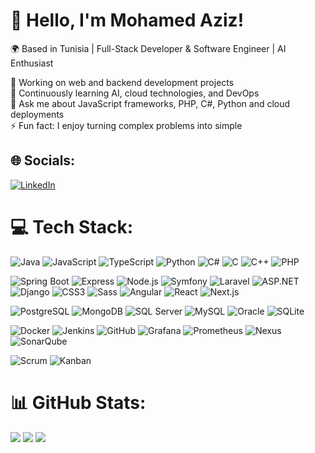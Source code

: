 # 💫 Hello, I'm Mohamed Aziz!

🌍 Based in Tunisia | Full-Stack Developer & Software Engineer | AI Enthusiast  

🔭 Working on web and backend development projects  
🌱 Continuously learning AI, cloud technologies, and DevOps  
💬 Ask me about JavaScript frameworks, PHP, C#, Python and cloud deployments  
⚡ Fun fact: I enjoy turning complex problems into simple


## 🌐 Socials:
[![LinkedIn](https://img.shields.io/badge/LinkedIn-%230077B5.svg?logo=linkedin&logoColor=white)](https://linkedin.com/in/aziz-snoussi-11aa73170) 
# 💻 Tech Stack:
<!-- Languages -->
![Java](https://img.shields.io/badge/Java-%23ED8B00.svg?style=for-the-badge&logo=java&logoColor=white)
![JavaScript](https://img.shields.io/badge/JavaScript-%23323330.svg?style=for-the-badge&logo=javascript&logoColor=%23F7DF1E)
![TypeScript](https://img.shields.io/badge/TypeScript-%23007ACC.svg?style=for-the-badge&logo=typescript&logoColor=white)
![Python](https://img.shields.io/badge/Python-%2314354C.svg?style=for-the-badge&logo=python&logoColor=white)
![C#](https://img.shields.io/badge/C%23-%23239120.svg?style=for-the-badge&logo=c-sharp&logoColor=white)
![C](https://img.shields.io/badge/C-%2300599C.svg?style=for-the-badge&logo=c&logoColor=white)
![C++](https://img.shields.io/badge/C++-%2300599C.svg?style=for-the-badge&logo=c%2B%2B&logoColor=white)
![PHP](https://img.shields.io/badge/PHP-%23777BB4.svg?style=for-the-badge&logo=php&logoColor=white)

<!-- Frameworks & Libraries -->
![Spring Boot](https://img.shields.io/badge/SpringBoot-%236DB33F.svg?style=for-the-badge&logo=spring&logoColor=white)
![Express](https://img.shields.io/badge/Express-%23404d59.svg?style=for-the-badge&logo=express&logoColor=white)
![Node.js](https://img.shields.io/badge/Node.js-6DA55F?style=for-the-badge&logo=node.js&logoColor=white)
![Symfony](https://img.shields.io/badge/Symfony-%23000000.svg?style=for-the-badge&logo=symfony&logoColor=white)
![Laravel](https://img.shields.io/badge/Laravel-%23FF2D20.svg?style=for-the-badge&logo=laravel&logoColor=white)
![ASP.NET](https://img.shields.io/badge/ASP.Net-%23050087.svg?style=for-the-badge&logo=dot-net&logoColor=white)
![Django](https://img.shields.io/badge/Django-%23092E20.svg?style=for-the-badge&logo=django&logoColor=white)
![CSS3](https://img.shields.io/badge/CSS3-%231572B6.svg?style=for-the-badge&logo=css3&logoColor=white)
![Sass](https://img.shields.io/badge/Sass-%23CC6699.svg?style=for-the-badge&logo=sass&logoColor=white)
![Angular](https://img.shields.io/badge/Angular-%23DD0031.svg?style=for-the-badge&logo=angular&logoColor=white)
![React](https://img.shields.io/badge/React-%2320232a.svg?style=for-the-badge&logo=react&logoColor=%2361DAFB)
![Next.js](https://img.shields.io/badge/Next-black?style=for-the-badge&logo=next.js&logoColor=white)

<!-- Databases -->
![PostgreSQL](https://img.shields.io/badge/PostgreSQL-%23316192.svg?style=for-the-badge&logo=postgresql&logoColor=white)
![MongoDB](https://img.shields.io/badge/MongoDB-%234ea94b.svg?style=for-the-badge&logo=mongodb&logoColor=white)
![SQL Server](https://img.shields.io/badge/SQL%20Server-%23732F2F.svg?style=for-the-badge&logo=microsoft-sql-server&logoColor=white)
![MySQL](https://img.shields.io/badge/MySQL-4479A1.svg?style=for-the-badge&logo=mysql&logoColor=white)
![Oracle](https://img.shields.io/badge/Oracle-%23F80000.svg?style=for-the-badge&logo=oracle&logoColor=white)
![SQLite](https://img.shields.io/badge/SQLite-%2307405e.svg?style=for-the-badge&logo=sqlite&logoColor=white)

<!-- DevOps & Tools -->
![Docker](https://img.shields.io/badge/Docker-%230db7ed.svg?style=for-the-badge&logo=docker&logoColor=white)
![Jenkins](https://img.shields.io/badge/Jenkins-%23D24939.svg?style=for-the-badge&logo=jenkins&logoColor=white)
![GitHub](https://img.shields.io/badge/GitHub-%23121011.svg?style=for-the-badge&logo=github&logoColor=white)
![Grafana](https://img.shields.io/badge/Grafana-%23F46800.svg?style=for-the-badge&logo=grafana&logoColor=white)
![Prometheus](https://img.shields.io/badge/Prometheus-E6522C.svg?style=for-the-badge&logo=Prometheus&logoColor=white)
![Nexus](https://img.shields.io/badge/Nexus-%23000000.svg?style=for-the-badge&logo=nexus&logoColor=white)
![SonarQube](https://img.shields.io/badge/SonarQube-black?style=for-the-badge&logo=sonarqube&logoColor=4E9BCD)

<!-- Methodologies -->
![Scrum](https://img.shields.io/badge/Scrum-%23F7DF1E.svg?style=for-the-badge)
![Kanban](https://img.shields.io/badge/Kanban-%2300BFFF.svg?style=for-the-badge)

# 📊 GitHub Stats:
![](https://github-readme-stats.vercel.app/api?username=azizsnoussi&theme=dark&hide_border=false&include_all_commits=false&count_private=false)
![](https://nirzak-streak-stats.vercel.app/?user=azizsnoussi&theme=dark&hide_border=false)
![](https://github-readme-stats.vercel.app/api/top-langs/?username=azizsnoussi&theme=dark&hide_border=false&include_all_commits=false&count_private=false&layout=compact)
